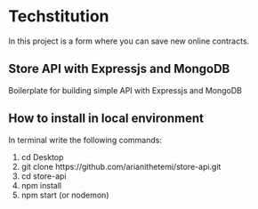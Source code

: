 # Techstitution
In this project is a form where you can save new online contracts.



<h2>Store API with Expressjs and MongoDB</h2>
<p>Boilerplate for building simple API with Expressjs and MongoDB</p>

<h2>How to install in local environment</h2>
<p>In terminal write the following commands:</p>
<ol> 
  <li>cd Desktop</li>
  <li>git clone https://github.com/arianithetemi/store-api.git</li>
  <li>cd store-api</li>
  <li>npm install</li>
  <li>npm start (or nodemon)</li>
  </ol>
